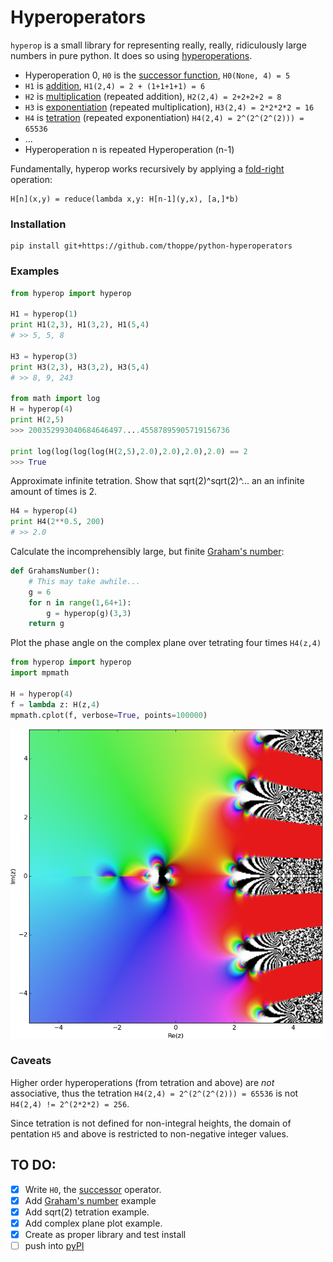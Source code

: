 # Hyperoperators

`hyperop` is a small library for representing really, really, ridiculously large numbers in pure python. It does so using [hyperoperations](https://en.wikipedia.org/wiki/Hyperoperation).

+ Hyperoperation 0, `H0` is the [successor function](https://en.wikipedia.org/wiki/Successor_function), `H0(None, 4) = 5`
+ `H1` is [addition](https://en.wikipedia.org/wiki/Addition), `H1(2,4) = 2 + (1+1+1+1) = 6`
+ `H2` is [multiplication](https://en.wikipedia.org/wiki/Multiplication) (repeated addition), `H2(2,4) = 2+2+2+2 = 8`
+ `H3` is [exponentiation](https://en.wikipedia.org/wiki/Exponentiation) (repeated multiplication), `H3(2,4) = 2*2*2*2 = 16`
+ `H4` is [tetration](https://en.wikipedia.org/wiki/Tetration) (repeated exponentiation) `H4(2,4) = 2^(2^(2^(2))) = 65536`
+ ...
+ Hyperoperation n is repeated Hyperoperation (n-1)


Fundamentally, hyperop works recursively by applying a [fold-right](https://en.wikipedia.org/wiki/Fold_(higher-order_function)) operation:
  
    H[n](x,y) = reduce(lambda x,y: H[n-1](y,x), [a,]*b)


### Installation

    pip install git+https://github.com/thoppe/python-hyperoperators

### Examples

``` python
from hyperop import hyperop

H1 = hyperop(1)
print H1(2,3), H1(3,2), H1(5,4)
# >> 5, 5, 8

H3 = hyperop(3)
print H3(2,3), H3(3,2), H3(5,4)
# >> 8, 9, 243

from math import log
H = hyperop(4)
print H(2,5)
>>> 200352993040684646497....45587895905719156736

print log(log(log(log(H(2,5),2.0),2.0),2.0),2.0) == 2
>>> True  
```
  
Approximate infinite tetration. Show that sqrt(2)^sqrt(2)^... an an infinite amount of times is 2.

``` python
H4 = hyperop(4)
print H4(2**0.5, 200)
# >> 2.0
```
  

Calculate the incomprehensibly large, but finite [Graham's number](https://en.wikipedia.org/wiki/Graham%27s_number):

``` python
def GrahamsNumber():
    # This may take awhile...
    g = 6
    for n in range(1,64+1):
        g = hyperop(g)(3,3)
    return g
```
  
Plot the phase angle on the complex plane over tetrating four times `H4(z,4)`

``` python
from hyperop import hyperop
import mpmath

H = hyperop(4)
f = lambda z: H(z,4)
mpmath.cplot(f, verbose=True, points=100000)
```

![Complex tetration plot](figures/tetration_example.png)

 
### Caveats
  
Higher order hyperoperations (from tetration and above) are _not_ associative, thus the tetration `H4(2,4) = 2^(2^(2^(2))) = 65536` is not `H4(2,4) != 2^(2*2*2) = 256`.

Since tetration is not defined for non-integral heights, the domain of pentation `H5` and above is restricted to non-negative integer values.


## TO DO:

  + [x] Write `H0`, the [successor](https://en.wikipedia.org/wiki/Successor_function) operator.
  + [x] Add [Graham's number](https://en.wikipedia.org/wiki/Graham%27s_number) example
  + [x] Add sqrt(2) tetration example.
  + [x] Add complex plane plot example.
  + [x] Create as proper library and test install
  + [ ] push into [pyPI](http://peterdowns.com/posts/first-time-with-pypi.html)